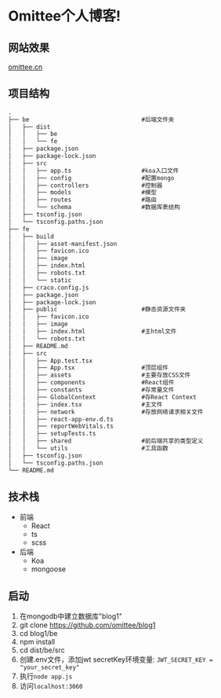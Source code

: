 # Omittee个人博客!
## 网站效果
  [omittee.cn](http://omittee.cn)
## 项目结构
```txt
.
├── be                                #后端文件夹
│   ├── dist                          
│   │   ├── be
│   │   └── fe
│   ├── package.json
│   ├── package-lock.json
│   ├── src
│   │   ├── app.ts                    #koa入口文件
│   │   ├── config                    #配置mongo
│   │   ├── controllers               #控制器
│   │   ├── models                    #模型
│   │   ├── routes                    #路由
│   │   └── schema                    #数据库表结构
│   ├── tsconfig.json
│   └── tsconfig.paths.json
├── fe
│   ├── build
│   │   ├── asset-manifest.json
│   │   ├── favicon.ico
│   │   ├── image
│   │   ├── index.html
│   │   ├── robots.txt
│   │   └── static
│   ├── craco.config.js
│   ├── package.json
│   ├── package-lock.json
│   ├── public                        #静态资源文件夹
│   │   ├── favicon.ico
│   │   ├── image
│   │   ├── index.html                #主html文件
│   │   └── robots.txt
│   ├── README.md
│   ├── src
│   │   ├── App.test.tsx
│   │   ├── App.tsx                   #顶层组件
│   │   ├── assets                    #主要存放CSS文件
│   │   ├── components                #React组件
│   │   ├── constants                 #存常量文件
│   │   ├── GlobalContext             #存React Context
│   │   ├── index.tsx                 #主文件
│   │   ├── network                   #存放网络请求相关文件
│   │   ├── react-app-env.d.ts
│   │   ├── reportWebVitals.ts
│   │   ├── setupTests.ts
│   │   ├── shared                    #前后端共享的类型定义
│   │   └── utils                     #工具函数
│   ├── tsconfig.json
│   └── tsconfig.paths.json
└── README.md
```
## 技术栈
* 前端
  * React
  * ts
  * scss
* 后端
  * Koa
  * mongoose
## 启动
1. 在mongodb中建立数据库"blog1"
2. git clone https://github.com/omittee/blog1
3. cd blog1/be
4. npm install
5. cd dist/be/src
6. 创建.env文件，添加jwt secretKey环境变量: `JWT_SECRET_KEY = "your_secret_key"`
7. 执行`node app.js`
8. 访问`localhost:3060`
